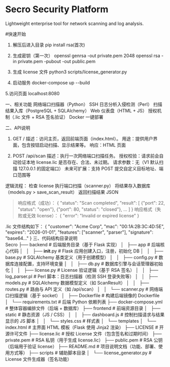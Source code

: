 # Secro Security Platform

Lightweight enterprise tool for network scanning and log analysis.

#快速开始
1. 解压后进入目录
pip install rsa(首次)

2. 生成密钥（第一次）
openssl genrsa -out private.pem 2048
openssl rsa -in private.pem -pubout -out public.pem

3. 生成 license 文件
python3 scripts/license_generator.py

4. 启动服务
docker-compose up --build

5.访问页面 localhost:8080

一、相关功能
网络端口扫描器（Python）
SSH 日志分析入侵检测（Perl）
扫描结果入库（PostgreSQL + SQLAlchemy）
Web 仪表盘（HTML + JS）
授权机制（.lic 文件 + RSA 签名验证）
Docker 一键部署

二、API说明
1. GET /
描述：访问主页，返回前端页面（index.html）。
用途：提供用户界面，包含按钮启动扫描、显示结果等。
响应：HTML 页面

2. POST /api/scan
描述：执行一次网络端口扫描任务。
授权校验：请求前会自动验证本地 license.lic 是否存在、合法、未过期。
请求参数：无（V1 默认扫描 127.0.0.1 的固定端口）
未来可扩展：支持 POST 提交自定义目标地址、端口范围等

逻辑流程：
检查 license
执行端口扫描（scanner.py）
将结果存入数据库（models.py > save_scan_result）
返回扫描结果 JSON
>响应格式（成功）：
{
  "status": "Scan completed",
  "result": [
    {"port": 22, "status": "open"},
    {"port": 80, "status": "closed"},
    ...
  ]
}
>响应格式（失败或无效 license）：
{ "error": "Invalid or expired license" }

.lic 文件结构如下：
{
  "customer": "Acme Corp",
  "mac": "00:1A:2B:3C:4D:5E",
  "expires": "2026-01-01",
  "features": ["scanner", "parser"],
  "signature": "base64..."
}
三、代码结构目录说明    
Secro
├── backend                         # 后端服务目录（基于 Flask 实现）
│   ├── app                         # 后端核心代码
│   │   ├── __init__.py             # Flask 应用创建入口，注册，初始化 DB
│   │   ├── base.py                 # SQLAlchemy 基类定义（用于创建模型）
│   │   ├── config.py               # 数据库连接配置，支持环境变量
│   │   ├── db.py                   # 数据库引擎与会话管理器初始化
│   │   ├── license.py              # License 验证逻辑（基于 RSA 签名）
│   │   ├── log_parser.pl           # Perl 脚本：日志扫描器（检测 SSH 登录失败等）
│   │   ├── models.py               # SQLAlchemy 数据模型定义（如 ScanResult）
│   │   ├── routes.py               # 路由与 API 定义（如 /api/scan）
│   │   └── scanner.py              # 网络端口扫描逻辑（基于 socket）
│   ├── Dockerfile                 # 构建后端镜像的 Dockerfile
│   └── requirements.txt           # 后端 Python 依赖列表
├── docker-compose.yml             # 整体容器编排文件（后端 + 数据库）
├── frontend                       # 前端资源目录
│   ├── static                     # 静态资源（JS / CSS）
│   │   ├── dashboard.js           # 控制扫描请求与结果显示的 JS 脚本
│   │   └── styles.css             # 样式表
│   └── templates
│       └── index.html             # 主界面 HTML 模板（Flask 使用 Jinja2 渲染）
├── LICENSE                        # 开源许可文件
├── license.lic                    # 授权 License 文件（包含签名和过期时间）
├── private.pem                    # RSA 私钥（用于生成 license.lic）
├── public.pem                     # RSA 公钥（后端用于验证 license）
├── README.md                      # 项目说明文档（功能、部署、使用方式等）
├── scripts                        # 辅助脚本目录
│   └── license_generator.py       # License 文件生成器（签名功能）